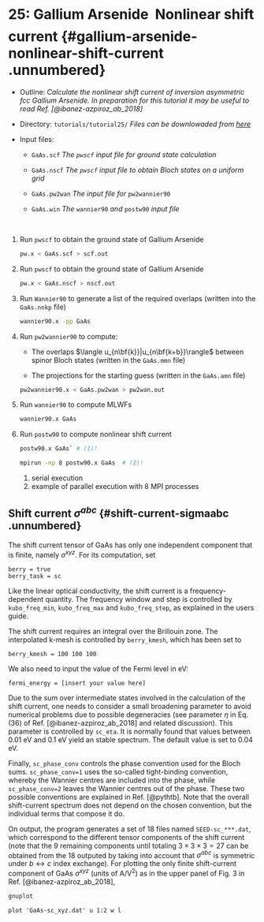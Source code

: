 # 25: Gallium Arsenide &#151; Nonlinear shift current {#gallium-arsenide-nonlinear-shift-current .unnumbered}

-   Outline: *Calculate the nonlinear shift current of inversion
    asymmetric fcc Gallium Arsenide. In preparation for this tutorial it
    may be useful to read Ref. [@ibanez-azpiroz_ab_2018]*

-   Directory: `tutorials/tutorial25/` *Files can be downlowaded from [here](https://github.com/wannier-developers/wannier90/tutorials/tutorial25)*

-   Input files:

    -   `GaAs.scf` *The `pwscf` input file for ground state calculation*

    -   `GaAs.nscf` *The `pwscf` input file to obtain Bloch states on a
        uniform grid*

    -   `GaAs.pw2wan` *The input file for* `pw2wannier90`

    -   `GaAs.win` *The* `wannier90` *and* `postw90` *input file*

&nbsp;

1.  Run `pwscf` to obtain the ground state of Gallium Arsenide

    ```bash title="Terminal"
    pw.x < GaAs.scf > scf.out
    ```

2.  Run `pwscf` to obtain the ground state of Gallium Arsenide

    ```bash title="Terminal"
    pw.x < GaAs.nscf > nscf.out
    ```

3.  Run `Wannier90` to generate a list of the required overlaps
    (written into the `GaAs.nnkp` file)

    ```bash title="Terminal"
    wannier90.x -pp GaAs
    ```

4.  Run `pw2wannier90` to compute:

    -   The overlaps $\langle u_{n\bf{k}}|u_{n\bf{k+b}}\rangle$
        between spinor Bloch states (written in the `GaAs.mmn` file)

    -   The projections for the starting guess (written in the
        `GaAs.amn` file)

    ```bash title="Terminal"
    pw2wannier90.x < GaAs.pw2wan > pw2wan.out
    ```

5.  Run `wannier90` to compute MLWFs

    ```bash title="Terminal"
    wannier90.x GaAs
    ```

6.  Run `postw90` to compute nonlinear shift current

    ```bash title="Terminal"
    postw90.x GaAs` # (1)! 

    mpirun -np 8 postw90.x GaAs  # (2)! 
    ```

    1.    serial execution
    2.    example of parallel execution with 8 MPI processes

## Shift current $\sigma^{abc}$ {#shift-current-sigmaabc .unnumbered}

The shift current tensor of GaAs has only one independent component that
is finite, namely $\sigma^{xyz}$. For its computation, set


```vi title="Input file"
berry = true
berry_task = sc
```

Like the linear optical conductivity, the shift current is a
frequency-dependent quantity. The frequency window and step is
controlled by `kubo_freq_min`, `kubo_freq_max` and `kubo_freq_step`, as
explained in the users guide.

The shift current requires an integral over the Brillouin zone. The
interpolated k-mesh is controlled by `berry_kmesh`, which has been set
to

```vi title="Input file"
berry_kmesh = 100 100 100
```

We also need to input the value of the Fermi level in eV:

```vi title="Input file"
fermi_energy = [insert your value here]
```

Due to the sum over intermediate states involved in the calculation of
the shift current, one needs to consider a small broadening parameter to
avoid numerical problems due to possible degeneracies (see parameter
$\eta$ in Eq. (36) of Ref. [@ibanez-azpiroz_ab_2018] and related
discussion). This parameter is controlled by `sc_eta`. It is normally
found that values between 0.01 eV and 0.1 eV yield an stable spectrum.
The default value is set to $0.04$ eV.

Finally, `sc_phase_conv` controls the phase convention used for the
Bloch sums. `sc_phase_conv=1` uses the so-called tight-binding
convention, whereby the Wannier centres are included into the phase,
while `sc_phase_conv=2` leaves the Wannier centres out of the phase.
These two possible conventions are explained in Ref. [@pythtb]. Note
that the overall shift-current spectrum does not depend on the chosen
convention, but the individual terms that compose it do.

On output, the program generates a set of 18 files named
`SEED-sc_***.dat`, which correspond to the different tensor components
of the shift current (note that the 9 remaining components until
totaling $3\times3\times3=27$ can be obtained from the 18 outputed by
taking into account that $\sigma^{abc}$ is symmetric under
$b\leftrightarrow c$ index exchange). For plotting the only finite
shift-current component of GaAs $\sigma^{xyz}$ (units of A/V$^{2}$) as
in the upper panel of Fig. 3 in Ref. [@ibanez-azpiroz_ab_2018],

```bash title="Terminal"
gnuplot
```

```gnuplot title="Gnuplot shell"
plot 'GaAs-sc_xyz.dat' u 1:2 w l
```


